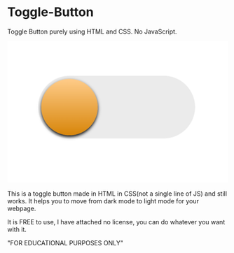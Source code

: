 # Toggle-Button
Toggle Button purely using HTML and CSS. No JavaScript.

![Image Alt](https://github.com/adimonn/Toggle-Button/blob/4ed3c82947a832c6f2b27ad7e94b3c1122ae3afc/SCREENSHOT.png)

This is a toggle button made in HTML in CSS(not a single line of JS) and still works.
It helps you to move from dark mode to light mode for your webpage.

It is FREE to use, I have attached no license, you can do whatever you want with it.

"FOR EDUCATIONAL PURPOSES ONLY"
